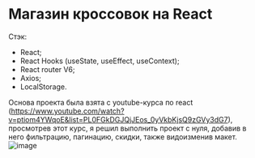 # Магазин кроссовок на React
Стэк: 
+ React;
+ React Hooks (useState, useEffect, useContext);
+ React router V6;
+ Axios;
+ LocalStorage.

Основа проекта была взята с youtube-курса по react (https://www.youtube.com/watch?v=ptiom4YWqoE&list=PL0FGkDGJQjJEos_0yVkbKjsQ9zGVy3dG7),
просмотрев этот курс, я решил выполнить проект с нуля, добавив в него фильтрацию, пагинацию, скидки, также видоизменив макет.
![image](https://user-images.githubusercontent.com/91759945/172437437-427503fd-08d6-43f5-b1de-e06b2cc911f4.png)

